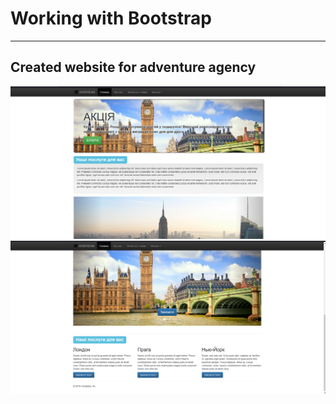 # Working with Bootstrap
---
## Created website for adventure agency
![](task1.png)
![](task1(2).png)
